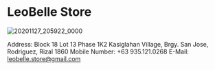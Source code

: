 # LeoBelle Store

![20201127_205922_0000](https://user-images.githubusercontent.com/67100012/112577051-8f5feb80-8e2e-11eb-9b78-aa27b936c95d.png)

Address: Block 18 Lot 13 Phase 1K2 Kasiglahan Village, Brgy. San Jose, Rodriguez, Rizal 1860
Mobile Number: +63 935.121.0268
E-Mail: leobelle.store@gmail.com
